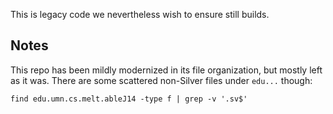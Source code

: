 
This is legacy code we nevertheless wish to ensure still builds.

## Notes

This repo has been mildly modernized in its file organization, but mostly left as it was. There are some scattered non-Silver files under `edu...` though:

```
find edu.umn.cs.melt.ableJ14 -type f | grep -v '.sv$'
```

